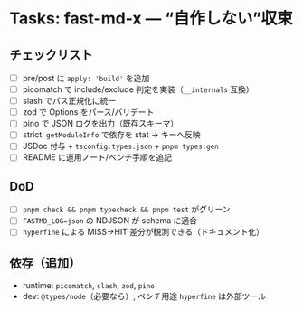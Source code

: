 # Tasks: fast-md-x — “自作しない”収束

## チェックリスト
- [ ] pre/post に `apply: 'build'` を追加
- [ ] picomatch で include/exclude 判定を実装（`__internals` 互換）
- [ ] slash でパス正規化に統一
- [ ] zod で Options をパース/バリデート
- [ ] pino で JSON ログを出力（既存スキーマ）
- [ ] strict: `getModuleInfo` で依存を stat → キーへ反映
- [ ] JSDoc 付与 + `tsconfig.types.json` + `pnpm types:gen`
- [ ] README に運用ノート/ベンチ手順を追記

## DoD
- [ ] `pnpm check && pnpm typecheck && pnpm test` がグリーン
- [ ] `FASTMD_LOG=json` の NDJSON が schema に適合
- [ ] `hyperfine` による MISS→HIT 差分が観測できる（ドキュメント化）

## 依存（追加）
- runtime: `picomatch`, `slash`, `zod`, `pino`
- dev: `@types/node`（必要なら）, ベンチ用途 `hyperfine` は外部ツール

